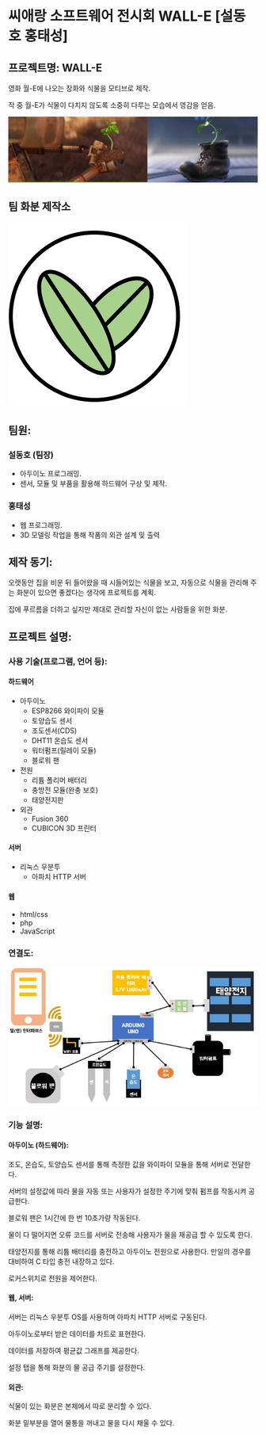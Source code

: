 씨애랑 소프트웨어 전시회 WALL-E [설동호 홍태성]
==


## 프로젝트명: WALL-E
영화 월-E에 나오는 장화와 식물을 모티브로 제작.

작 중 월-E가 식물이 다치지 않도록 소중히 다루는 모습에서 영감을 얻음.

![Alt text](/imgs/walle-1.JPG)


## 팀 화분 제작소
![Alt text](/imgs/potFactoryLogo1.png)

## 팀원:

### 설동호 (팀장)
  + 아두이노 프로그래밍.
  + 센서, 모듈 및 부품을 활용해 하드웨어 구상 및 제작.

### 홍태성
  + 웹 프로그래밍.
  + 3D 모델링 작업을 통해 작품의 외관 설계 및 출력



## 제작 동기:
  오랫동안 집을 비운 뒤 들어왔을 때 시들어있는 식물을 보고, 자동으로 식물을 관리해 주는 화분이 있으면 좋겠다는 생각에 프로젝트를 계획.
  
  집에 푸르름을 더하고 싶지만 제대로 관리할 자신이 없는 사람들을 위한 화분.
 
 

## 프로젝트 설명:

###   사용 기술(프로그램, 언어 등):

####    하드웨어

+ 아두이노
  + ESP8266 와이파이 모듈
  + 토양습도 센서
  + 조도센서(CDS)
  + DHT11 온습도 센서
  + 워터펌프(릴레이 모듈)
  + 블로워 팬
+ 전원
  + 리튬 폴리머 배터리
  + 충방전 모듈(완충 보호)
  + 태양전지판
+ 외관
  + Fusion 360
  + CUBICON 3D 프린터

#### 서버

+ 리눅스 우분투
  + 아파치 HTTP 서버

#### 웹

+ html/css
+ php
+ JavaScript

### 연결도:
  
![Alt text](/imgs/connection1.JPG)


### 기능 설명:

#### 아두이노 (하드웨어):
조도, 온습도, 토양습도 센서를 통해 측정한 값을 와이파이 모듈을 통해 서버로 전달한다.

서버의 설정값에 따라 물을 자동 또는 사용자가 설정한 주기에 맞춰 펌프를 작동시켜 공급한다.

블로워 팬은 1시간에 한 번 10초가량 작동된다.

물이 다 떨어지면 오류 코드를 서버로 전송해 사용자가 물을 재공급 할 수 있도록 한다.

태양전지를 통해 리튬 배터리를 충전하고 아두이노 전원으로 사용한다. 만일의 경우를 대비하여 C 타입 충전 내장하고 있다.

로커스위치로 전원을 제어한다.

#### 웹, 서버:
서버는 리눅스 우분투 OS를 사용하며 아파치 HTTP 서버로 구동된다.

아두이노로부터 받은 데이터를 차트로 표현한다.

데이터를 저장하여 평균값 그래프를 제공한다.

설정 탭을 통해 화분의 물 공급 주기를 설정한다.

#### 외관:
식물이 있는 화분은 본체에서 따로 분리할 수 있다.

화분 밑부분을 열어 물통을 꺼내고 물을 다시 채울 수 있다.
